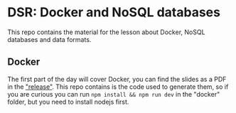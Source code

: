 # DSR: Docker and NoSQL databases

This repo contains the material for the lesson about Docker, NoSQL databases
 and data formats.

## Docker

The first part of the day will cover Docker, you can find the slides as a PDF
 in the ["release"](https://github.com/jacopofar/dsr-db/releases).
This repo contains is the code used to generate them, so if you are curious
 you can run `npm install && npm run dev` in the "docker" folder, but you need
 to install nodejs first.
